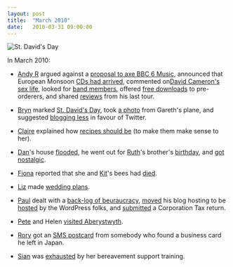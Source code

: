 ```yaml
---
layout: post
title:  "March 2010"
date:   2010-03-31 09:00:00
---
```


![St. David's Day](http://farm5.static.flickr.com/4058/4398443954_474f7a7a1e.jpg)

In March 2010:

* [Andy R][andy-r] argued against a [proposal to axe BBC 6 Music](http://paganwandererlu.wordpress.com/2010/03/02/my-e-mail-to-the-bbc-trust/), announced that European Monsoon [CDs had arrived](http://paganwandererlu.wordpress.com/2010/03/10/cds-have-arrived/), commented on[David Cameron's sex life](http://paganwandererlu.wordpress.com/2010/03/23/david-cameron-inseminates-human-female/), looked for [band members](http://paganwandererlu.wordpress.com/2010/03/29/band-members-wanted/), offered [free downloads](http://paganwandererlu.wordpress.com/2010/03/30/free-download-ep/) to pre-orderers, and shared [reviews](http://paganwandererlu.wordpress.com/2010/03/31/the-school-tour-reviews/) from his last tour.

* [Bryn][bryn] marked [St. David's Day](http://randomlyevil.org.uk/2010/03/01/dydd-gwyl-dewi-dedwydd-happy-st-davids-day/), took [a photo](http://randomlyevil.org.uk/2010/03/10/wales-from-the-air/) from Gareth's plane, and suggested [blogging less](http://randomlyevil.org.uk/2010/03/22/hen-bryd-about-time/) in favour of Twitter.

* [Claire][claire] explained how [recipes should be](http://nowebsite.co.uk/blog/2010/03/how-recipes-should-be-for-people-like-me-this-is-how-i-think-about-cooking/) (to make them make sense to her).

* [Dan][dan]'s house [flooded](http://www.scatmania.org/2010/03/03/water/), he went out for [Ruth][ruth]'s brother's [birthday](http://www.scatmania.org/2010/03/14/robins-birthday/), and [got nostalgic](http://www.scatmania.org/2010/03/27/nostalgia-isnt-what-it-used-to-be/).

* [Fiona][fiona] reported that she and [Kit][kit]'s bees had [died](http://fionafish.livejournal.com/41418.html).

* [Liz][liz] made [wedding plans](http://norasdollhouse.livejournal.com/107288.html).

* [Paul][paul] dealt with a [back-log of beuraucracy](http://blog.pacifist.co.uk/2010/03/10/geo-moving-stuff/), [moved](http://blog.pacifist.co.uk/2010/03/13/first-post-on-new-server/) his blog hosting to be [hosted](http://blog.pacifist.co.uk/2010/03/14/move-complete-2/) by the WordPress folks, and [submitted](http://blog.pacifist.co.uk/2010/03/22/corporation-tax/) a Corporation Tax return.

* [Pete][pete] and Helen [visited Aberystwyth](http://loonybin345.livejournal.com/5505.html).

* [Rory][rory] got an [SMS postcard](http://razinaber.livejournal.com/109771.html) from somebody who found a business card he left in Japan.

* [Sian][sian] was [exhausted](http://elgingerbread.wordpress.com/2010/03/28/hdtmyf/) by her bereavement support training.


[adam-g]:  http://strokeyadam.livejournal.com/
[adam-w]:  http://www.ad-space.org.uk/
[andy-k]:  http://theguidemark3.livejournal.com/
[andy-r]:  http://selfdoubtgun.wordpress.com/
[beth]:    http://littlegreenbeth.livejournal.com/
[bryn]:    http://randomlyevil.org.uk/
[claire]:  http://nowebsite.co.uk/blog/
[dan]:     http://www.scatmania.org/
[ele]:     http://ele-is-crazy.livejournal.com/
[fiona]:   http://fionafish.wordpress.com/
[hayley]:  http://leelee1983.livejournal.com/
[jen]:     http://scleip.livejournal.com/
[jimmy]:   http://vikingjim.livejournal.com/
[jta]:     http://blog.electricquaker.co.uk/
[kit]:     http://reaperkit.wordpress.com/
[liz]:     http://norasdollhouse.livejournal.com/
[malbo21]: http://malbo21.wordpress.com/
[matt-p]:  http://myzelik.livejournal.com/
[matt-r]:  http://matt-inthe-hat.livejournal.com/
[paul]:    http://blog.pacifist.co.uk/
[penny]:   http://thepennyfaerie.livejournal.com/
[pete]:    http://loonybin345.livejournal.com/
[rory]:    http://razinaber.livejournal.com/
[ruth]:    http://fleeblewidget.co.uk/
[sarah]:   http://starlight-sarah.livejournal.com/
[sian]:    http://elgingerbread.wordpress.com/
